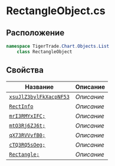 
# RectangleObject.cs
## Расположение
```csharp
namespace TigerTrade.Chart.Objects.List  
    class RectangleObject
```

## Свойства
| Название | Описание |
| --- | --- |
| [`xsuJlZ3bylFkXacpNF53`](./svoistva/xsuJlZ3bylFkXacpNF53.md) | *Описание* |
| [`RectInfo`](./svoistva/RectInfo.md) | *Описание* |
| [`mrI3RMYxIFC;`](./svoistva/mrI3RMYxIFC;.md) | *Описание* |
| [`mtO3Rj6ZJ6t;`](./svoistva/mtO3Rj6ZJ6t;.md) | *Описание* |
| [`qX73RVVvfB0;`](./svoistva/qX73RVVvfB0;.md) | *Описание* |
| [`cTQ3RQ5sOeg;`](./svoistva/cTQ3RQ5sOeg;.md) | *Описание* |
| [`Rectangle;`](./svoistva/Rectangle;.md) | *Описание* |
